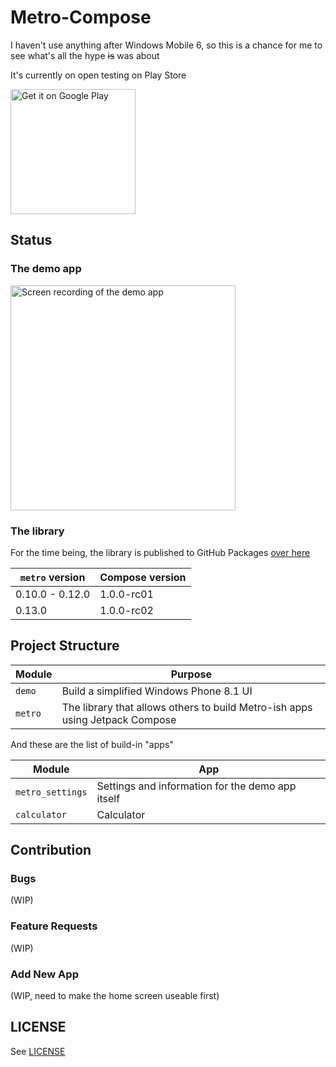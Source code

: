 # Metro-Compose

I haven't use anything after Windows Mobile 6, so this is a chance for me to see what's all the
hype ~~is~~ was about

It's currently on open testing on Play Store

<a href='https://play.google.com/store/apps/details?id=com.louis993546.metro.demo&pcampaignid=pcampaignidMKT-Other-global-all-co-prtnr-py-PartBadge-Mar2515-1'><img alt='Get it on Google Play' src='https://play.google.com/intl/en_us/badges/static/images/badges/en_badge_web_generic.png' width="200"/></a>

## Status

### The demo app

<img src="/metro-demo.gif" width="360" alt="Screen recording of the demo app"/>

### The library

For the time being, the library is published to GitHub Packages
[over here](https://github.com/louis993546/Metro-Compose/packages/896987)

| `metro` version | Compose version |
| --------------- | --------------- |
| 0.10.0 - 0.12.0 | 1.0.0-rc01      |
| 0.13.0          | 1.0.0-rc02      |

## Project Structure

| Module  | Purpose                                                                      |
| ------- | ---------------------------------------------------------------------------- |
| `demo`  | Build a simplified Windows Phone 8.1 UI                                      |
| `metro` | The library that allows others to build Metro-ish apps using Jetpack Compose |

And these are the list of build-in "apps"

| Module           | App                                              |
| ---------------- | ------------------------------------------------ |
| `metro_settings` | Settings and information for the demo app itself |
| `calculator`     | Calculator                                       |

## Contribution

### Bugs

(WIP)

### Feature Requests

(WIP)

### Add New App

(WIP, need to make the home screen useable first)

## LICENSE

See [LICENSE](LICENSE)
